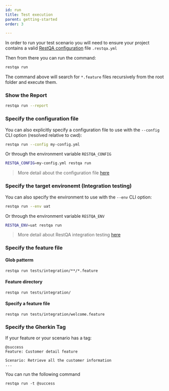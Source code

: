 ```yaml
---
id: run
title: Test execution
parent: getting-started
order: 3

---
```


In order to run your test scenario you will need to ensure your project contains a valid [RestQA configuration](#/documentation/configuration) file `.restqa.yml`

Then from there you can run the command:

```bash
restqa run
```

The command above will search for `*.feature` files recursively from the root folder and execute them.

### Show the Report

```bash
restqa run --report
```

### Specify the configuration file

You can also explicitly specify a configuration file to use with the `--config` CLI option (resolved relative to cwd):

```bash
restqa run --config my-config.yml
```

Or through the environment variable `RESTQA_CONFIG`

```bash
RESTQA_CONFIG=my-config.yml restqa run
```

> More detail about the configuration file [here](#/documentation/configuration)


### Specify the target environemt (Integration testing)

You can also specify the environment to use with the `--env` CLI option:

```bash
restqa run --env uat
```

Or through the environment variable `RESTQA_ENV`

```bash
RESTQA_ENV=uat restqa run
```

> More detail about RestQA integration testing [here](#/documentation/integration-testing)

### Specify the feature file

#### Glob patterm

```
restqa run tests/integration/**/*.feature
```

#### Feature directory

```
restqa run tests/integration/
```

#### Specify a feature file

```
restqa run tests/integration/welcome.feature
```

### Specify the Gherkin Tag

If your feature or your scenario has a tag:

``` {1,2}
@success
Feature: Customer detail feature

Scenario: Retrieve all the customer information
...
```

You can run the following command
```
restqa run -t @success
```

